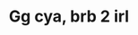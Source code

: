 ---
layout: interior
title: Gg cya, brb 2 irl
speaker: Ramsey Jamoul
permalink: ramsey-jamoul
image: img/20160607/ramsey_jamoul.jpg
event: 20160607
video: 
favorite: Wichita has developing communities in entrepreneurial, gaming and technical areas; that’s me in a nutshell.
about: Ramsey, a recent WSU graduate, is apart Wichita eSports. He loves to game, program and strives to be entrepreneur.
twitter: 
facebook: wichitaesports
instagram: 
linkedin: 
website: 
email: ramsey@wichitaesports.com
telephone: 316.200.4859
---